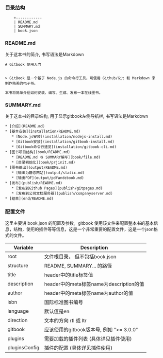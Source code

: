 ### 目录结构

```
    +------------
    | README.md
    | SUMMARY.md
    | book.json
```

### README.md

关于这本书的简介, 书写语法是Markdown

```
# Gitbook 使用入门


> GitBook 是一个基于 Node.js 的命令行工具，可使用 Github/Git 和 Markdown 来制作精美的电子书。

本书将简单介绍如何安装、编写、生成、发布一本在线图书。
```

### SUMMARY.md

关于这本书的目录结构, 用于显示gitbook左侧导航栏, 书写语法是Markdown

```
* [介绍](README.md)
* [基本安装](installation/README.md)
   * [Node.js安装](installation/nodejs-install.md)
   * [Gitbook安装](installation/gitbook-install.md)
   * [Gitbook命令行速览](installation/gitbook-cli.md)
* [图书项目结构](book/README.md)
   * [README.md 与 SUMMARY编写](book/file.md)
   * [目录初始化](book/prjinit.md)
* [图书输出](output/README.md)
   * [输出为静态网站](output/static.md)
   * [输出PDF](output/pdfandebook.md)
* [发布](publish/README.md)
   * [发布到Github Pages](publish/gitpages.md)
   * [发布到公司文档服务器](publish/companyserver.md)
* [结束](end/README.md)
```

### 配置文件
这里主要讲 book.json 的配置及参数，gitbook 使用该文件来配置整本书的基本信息，结构，使用的插件等等信息，这是一个非常重要的配置文件，这是一个json格式的文件。

| Variable    | Description |
| ----------- | ------------- |
| root        | 文件根目录， 但不包括book.json  |
| structure   | README, SUMMARY... 的路径  |
| title       | header中的title标签值  |
| description | header中的meta标签name为description的值  |
| author      | header中的meta标签name为author的值  |
| isbn        | 国际标准图书编号 |
| language    | 默认值是en  |
| direction   | 文本的方向 rtl 或 ltr  |
| gitbook     | 应该使用的gitbook版本号, 例如 ">= 3.0.0"  |
| plugins     | 需要加载的插件列表 (具体详见插件使用)  |
| pluginsConfig| 插件的配置 (具体详见插件使用) |




